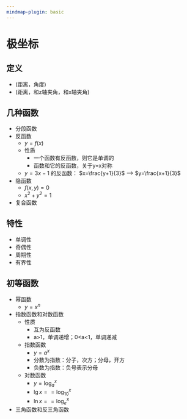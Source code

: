 ```yaml
---
mindmap-plugin: basic
---
```


# 极坐标

## 定义
- (距离，角度)
- (距离，和z轴夹角，和x轴夹角)

## 几种函数
- 分段函数
- 反函数
    - $y = f(x)$
    - 性质
        - 一个函数有反函数，则它是单调的
        - 函数和它的反函数，关于y=x对称
    - $y=3x-1$ 的反函数： $x=\frac{y+1}{3}$ --> $y=\frac{x+1}{3}$
- 隐函数
    - $f(x,y)=0$
    - $x^2+y^2=1$
- 复合函数

## 特性
- 单调性
- 奇偶性
- 周期性
- 有界性

## 初等函数
- 幂函数
    - $y=x^n$
- 指数函数和对数函数
    - 性质
        - 互为反函数
        - a>1，单调递增；0<a<1，单调递减
    - 指数函数
        - $y=a^x$
        - 分数为指数：分子，次方；分母，开方
        - 负数为指数：负号表示分母
    - 对数函数
        - $y=\log_a^x$
        - $\lg{x} == \log_{10}^x$
        - $\ln x == \log_e^x$
- 三角函数和反三角函数